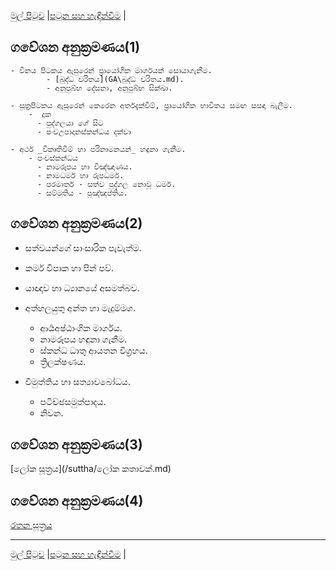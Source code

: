 [මුල් පිටුව](/index.md) |[පටුන සහ හැඳින්වීම](/හැඳින්වීම.md) |


## ගවේශන අනුක්‍රමණය(1)

	- විනය පිටකය ඇසුරෙන් ප්‍රායෝගික මාර්ගයක් සොයාගැනීම.
			- [බුද්ධ චරිතය](GA\බුද්ධ චරිතය.md).
			- අනුපුබ්භ දේසනා, අනුපුබ්භ සික්ඛා.

	- සූත්‍රපිටකය ඇසුරෙන් කෙරෙන අර්තදැක්වීම්, ප්‍රායෝගික භාවිතය සමඟ සසඳා බැලීම.
		-  දුක
		  - පුද්ගලයා ගේ සිට
		  - පංචඋපාදානස්කන්ධය දක්වා

	- අර්ථ _විකෘතිවීම් හා පරිනාමනයන්_ හඳුනා ගැනීම.
		- පංචස්කන්ධය
		  - නාමරූපය හා විඤ්ඤාණය.
		  - නාමධර්ම හා රූපධර්ම.
		  - පරමාර්ත - සත්ව පුද්ගල නොවූ ධර්ම.
		  - සම්මුතිය - ප්‍රඤ්ඤප්තිය.


## ගවේශන අනුක්‍රමණය(2)

- සත්වයන්ගේ සාංසාරික පැවැත්ම.
- කර්ම විපාක හා පින් පව්.
- යාඥාව හා ධ්‍යානයේ අසමත්බව.
- අත්හලයුතු අන්ත හා මැදුම්මග.
	- ආර්‍යඅෂ්ඨාංගික මාර්ගය.
	- නාමරූපය හඳුනා ගැනීම.
	- ස්කන්ධ ධාතු ආයතන විග්‍රහය.
	- ත්‍රිලක්ෂණය.

- විමුත්තිය හා සත්‍යාවබෝධය.
	- පටිච්ඡසමුත්පාදය.
	- නිවන.


## ගවේශන අනුක්‍රමණය(3)
[ලෝක සූත්‍රය](/suttha/ලෝක කතාවක්.md)

## ගවේශන අනුක්‍රමණය(4)
[රතන සූත්‍රය](/GA/රතනසුත්ත.md)


------
[මුල් පිටුව](/index.md) |[පටුන සහ හැඳින්වීම](/හැඳින්වීම.md) |
